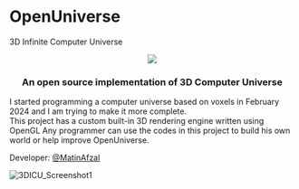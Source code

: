 # OpenUniverse
3D Infinite Computer Universe

<p align="center">
  <img src="https://github.com/user-attachments/assets/b46ed21d-01a3-499d-95ab-a082da327c81" />
</p>

<h3 align="center">An open source implementation of 3D Computer Universe</h3>

I started programming a computer universe based on voxels in February 2024 and I am trying to make it more complete.   
This project has a custom built-in 3D rendering engine written using OpenGL
Any programmer can use the codes in this project to build his own world or help improve OpenUniverse.

Developer: [@MatinAfzal](https://github.com/MatinAfzal)


![3DICU_Screenshot1](https://github.com/MatinAfzal/3DICU/assets/128434167/9a1a3d19-8475-4d27-9280-13d635cc2bdd)
